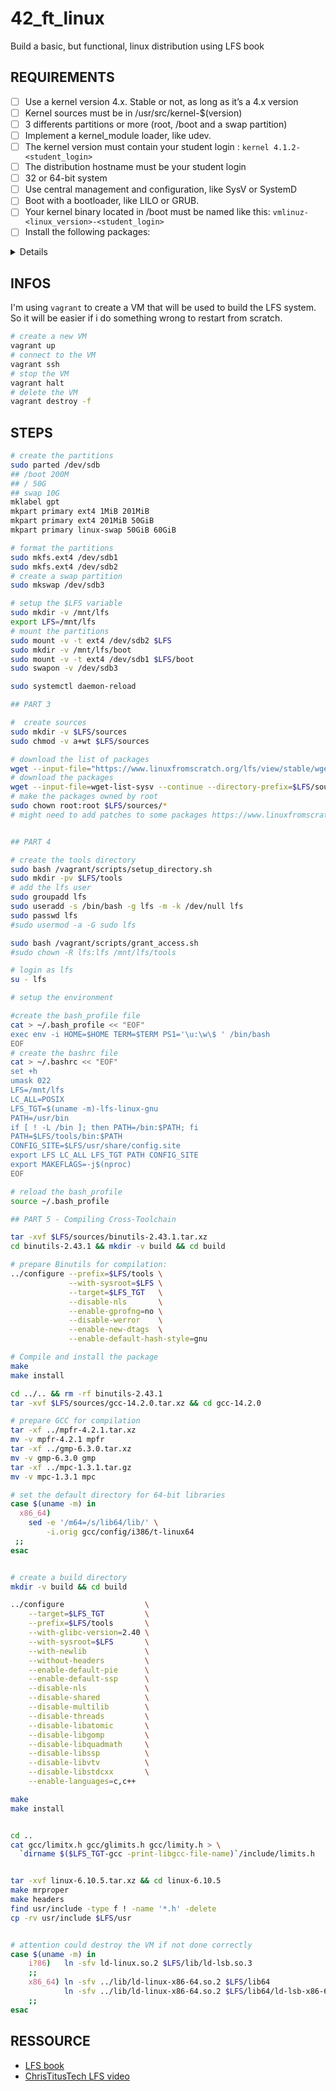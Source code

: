 # 42_ft_linux
 Build a basic, but functional, linux distribution using LFS book


## REQUIREMENTS

- [ ] Use a kernel version 4.x. Stable or not, as long as it’s a 4.x version
- [ ] Kernel sources must be in /usr/src/kernel-$(version)
- [ ] 3 differents partitions or more (root, /boot and a swap partition)
- [ ] Implement a kernel_module loader, like udev.
- [ ] The kernel version must contain your student login : `kernel 4.1.2-<student_login>`
- [ ] The distribution hostname must be your student login
- [ ] 32 or 64-bit system
- [ ] Use central management and configuration, like SysV or SystemD
- [ ] Boot with a bootloader, like LILO or GRUB.
- [ ] Your kernel binary located in /boot must be named like this: `vmlinuz-<linux_version>-<student_login>`
- [ ] Install the following packages:

<details>

| Package | Version |
|---------|---------|
| Acl | 2.2.52 |
| Attr | 2.4.47 |
| Autoconf | 2.69 |
| Automake | 1.15 |
| Bash | 4.3.30 |
| Bc | 1.06.95 |
| Binutils | 2.25.1 |
| Bison | 3.0.4 |
| Bzip2 | 1.0.6 |
| Check | 0.10.0 |
| Coreutils | 8.24 |
| DejaGNU | 1.5.3 |
| Diffutils | 3.3 |
| Eudev | 3.1.2 |
| E2fsprogs | 1.42.13 |
| Expat | 2.1.0 |
| Expect | 5.45 |
| File | 5.24 |
| Findutils | 4.4.2 |
| Flex | 2.5.39 |
| Gawk | 4.1.3 |
| GCC | 5.2.0 |
| GDBM | 1.11 |
| Gettext | 0.19.5.1 |
| Glibc | 2.22 |
| GMP | 6.0.0a |
| Gperf | 3.0.4 |
| Grep | 2.21 |
| Groff | 1.22.3 |
| GRUB | 2.02 beta2 |
| Gzip | 1.6 |
| Iana-Etc | 2.30 |
| Inetutils | 1.9.4 |
| Intltool | 0.51.0 |
| IPRoute2 | 4.2.0 |
| Kbd | 2.0.3 |
| Kmod | 21 |
| Less | 458 |
| Libcap | 2.24 |
| Libpipeline | 1.4.1 |
| Libtool | 2.4.6 |
| M4 | 1.4.17 |
| Make | 4.1 |
| Man-DB | 2.7.2 |
| Man-pages | 4.02 |
| MPC | 1.0.3 |
| MPFR | 3.1.3 |
| Ncurses | 6.0 |
| Patch | 2.7.5 |
| Perl | 5.22.0 |
| Pkg-config | 0.28 |
| Procps | 3.3.11 |
| Psmisc | 22.21 |
| Readline | 6.3 |
| Sed | 4.2.2 |
| Shadow | 4.2.1 |
| Sysklogd | 1.5.1 |
| Sysvinit | 2.88dsf |
| Tar | 1.28 |
| Tcl | 8.6.4 |
| Texinfo | 6.0 |
| Time Zone Data | 2015f |
| Udev-lfs Tarball | udev-lfs-20140408 |
| Util-linux | 2.27 |
| Vim | 7.4 |
| XML::Parser | 2.44 |
| Xz Utils | 5.2.1 |
| Zlib | 1.2.8 |

</details>

## INFOS

I'm using `vagrant` to create a VM that will be used to build the LFS system. So it will be easier if i do something wrong to restart from scratch.

```bash
# create a new VM
vagrant up
# connect to the VM
vagrant ssh
# stop the VM
vagrant halt
# delete the VM
vagrant destroy -f
```

## STEPS


```bash
# create the partitions
sudo parted /dev/sdb
## /boot 200M
## / 50G
## swap 10G
mklabel gpt
mkpart primary ext4 1MiB 201MiB
mkpart primary ext4 201MiB 50GiB
mkpart primary linux-swap 50GiB 60GiB

# format the partitions
sudo mkfs.ext4 /dev/sdb1
sudo mkfs.ext4 /dev/sdb2
# create a swap partition
sudo mkswap /dev/sdb3

# setup the $LFS variable
sudo mkdir -v /mnt/lfs
export LFS=/mnt/lfs
# mount the partitions
sudo mount -v -t ext4 /dev/sdb2 $LFS
sudo mkdir -v /mnt/lfs/boot
sudo mount -v -t ext4 /dev/sdb1 $LFS/boot
sudo swapon -v /dev/sdb3

sudo systemctl daemon-reload

## PART 3

#  create sources 
sudo mkdir -v $LFS/sources
sudo chmod -v a+wt $LFS/sources

# download the list of packages
wget --input-file="https://www.linuxfromscratch.org/lfs/view/stable/wget-list-sysv" --continue --directory-prefix=$LFS/sources
# download the packages
wget --input-file=wget-list-sysv --continue --directory-prefix=$LFS/sources
# make the packages owned by root
sudo chown root:root $LFS/sources/*
# might need to add patches to some packages https://www.linuxfromscratch.org/lfs/view/stable/chapter03/patches.html


## PART 4

# create the tools directory
sudo bash /vagrant/scripts/setup_directory.sh
sudo mkdir -pv $LFS/tools
# add the lfs user
sudo groupadd lfs
sudo useradd -s /bin/bash -g lfs -m -k /dev/null lfs
sudo passwd lfs
#sudo usermod -a -G sudo lfs

sudo bash /vagrant/scripts/grant_access.sh
#sudo chown -R lfs:lfs /mnt/lfs/tools

# login as lfs
su - lfs

# setup the environment

#create the bash_profile file
cat > ~/.bash_profile << "EOF"
exec env -i HOME=$HOME TERM=$TERM PS1='\u:\w\$ ' /bin/bash
EOF
# create the bashrc file
cat > ~/.bashrc << "EOF"
set +h
umask 022
LFS=/mnt/lfs
LC_ALL=POSIX
LFS_TGT=$(uname -m)-lfs-linux-gnu
PATH=/usr/bin
if [ ! -L /bin ]; then PATH=/bin:$PATH; fi
PATH=$LFS/tools/bin:$PATH
CONFIG_SITE=$LFS/usr/share/config.site
export LFS LC_ALL LFS_TGT PATH CONFIG_SITE
export MAKEFLAGS=-j$(nproc)
EOF

# reload the bash_profile
source ~/.bash_profile

## PART 5 - Compiling Cross-Toolchain

tar -xvf $LFS/sources/binutils-2.43.1.tar.xz
cd binutils-2.43.1 && mkdir -v build && cd build

# prepare Binutils for compilation: 
../configure --prefix=$LFS/tools \
             --with-sysroot=$LFS \
             --target=$LFS_TGT   \
             --disable-nls       \
             --enable-gprofng=no \
             --disable-werror    \
             --enable-new-dtags  \
             --enable-default-hash-style=gnu

# Compile and install the package
make
make install

cd ../.. && rm -rf binutils-2.43.1
tar -xvf $LFS/sources/gcc-14.2.0.tar.xz && cd gcc-14.2.0

# prepare GCC for compilation
tar -xf ../mpfr-4.2.1.tar.xz
mv -v mpfr-4.2.1 mpfr
tar -xf ../gmp-6.3.0.tar.xz
mv -v gmp-6.3.0 gmp
tar -xf ../mpc-1.3.1.tar.gz
mv -v mpc-1.3.1 mpc

# set the default directory for 64-bit libraries
case $(uname -m) in
  x86_64)
    sed -e '/m64=/s/lib64/lib/' \
        -i.orig gcc/config/i386/t-linux64
 ;;
esac


# create a build directory
mkdir -v build && cd build

../configure                  \
    --target=$LFS_TGT         \
    --prefix=$LFS/tools       \
    --with-glibc-version=2.40 \
    --with-sysroot=$LFS       \
    --with-newlib             \
    --without-headers         \
    --enable-default-pie      \
    --enable-default-ssp      \
    --disable-nls             \
    --disable-shared          \
    --disable-multilib        \
    --disable-threads         \
    --disable-libatomic       \
    --disable-libgomp         \
    --disable-libquadmath     \
    --disable-libssp          \
    --disable-libvtv          \
    --disable-libstdcxx       \
    --enable-languages=c,c++

make
make install


cd ..
cat gcc/limitx.h gcc/glimits.h gcc/limity.h > \
  `dirname $($LFS_TGT-gcc -print-libgcc-file-name)`/include/limits.h


tar -xvf linux-6.10.5.tar.xz && cd linux-6.10.5
make mrproper
make headers
find usr/include -type f ! -name '*.h' -delete
cp -rv usr/include $LFS/usr


# attention could destroy the VM if not done correctly
case $(uname -m) in
    i?86)   ln -sfv ld-linux.so.2 $LFS/lib/ld-lsb.so.3
    ;;
    x86_64) ln -sfv ../lib/ld-linux-x86-64.so.2 $LFS/lib64
            ln -sfv ../lib/ld-linux-x86-64.so.2 $LFS/lib64/ld-lsb-x86-64.so.3
    ;;
esac

```

## RESSOURCE

- [LFS book](https://www.linuxfromscratch.org/lfs/view/stable/index.html)
- [ChrisTitusTech LFS video](https://www.youtube.com/watch?v=oV541sgHKGo)
